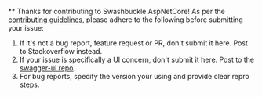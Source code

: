 \*\* Thanks for contributing to Swashbuckle.AspNetCore! As per the [contributing guidelines](CONTRIBUTING.md), please adhere to the following before submitting your issue:

1. If it's not a bug report, feature request or PR, don't submit it here. Post to Stackoverflow instead.
2. If your issue is specifically a UI concern, don't submit it here. Post to the [swagger-ui repo](https://github.com/swagger-api/swagger-ui).
3. For bug reports, specify the version your using and provide clear repro steps.
